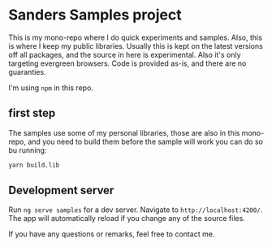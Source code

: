 # Sanders Samples project

This is my mono-repo where I do quick experiments and samples. Also, this is where I keep my public libraries. Usually this is kept on the latest versions off all packages, and the source in here is experimental. Also it's only targeting evergreen browsers.
Code is provided as-is, and there are no guaranties.

I'm using `npm` in this repo.

## first step

The samples use some of my personal libraries, those are also in this mono-repo, and you need to build them before the sample will work
you can do so bu running:

```bash
yarn build.lib
```

## Development server

Run `ng serve samples` for a dev server. Navigate to `http://localhost:4200/`. The app will automatically reload if you change any of the source files.

If you have any questions or remarks, feel free to contact me.
